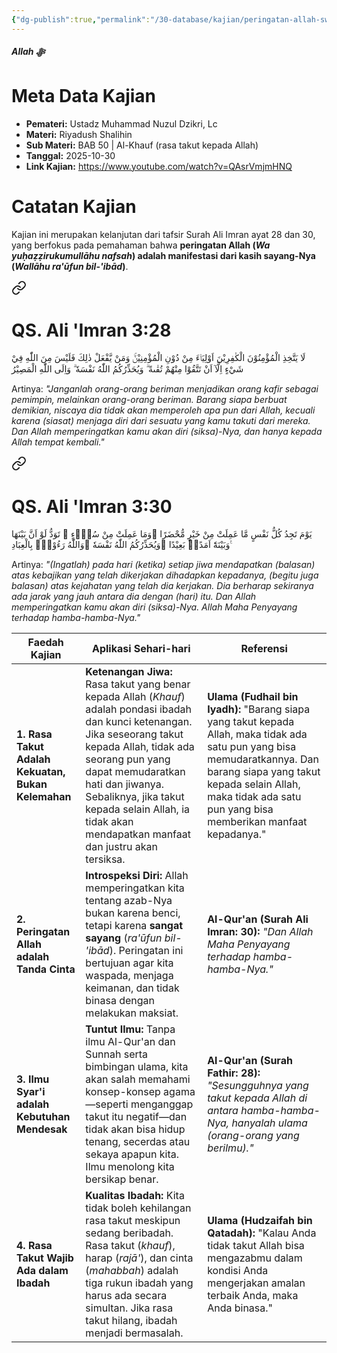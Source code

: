 ```yaml
---
{"dg-publish":true,"permalink":"/30-database/kajian/peringatan-allah-swt-adalah-tanda-cinta-nya/","tags":["kajian"]}
---
```


***Allah ﷻ*** 


# Meta Data Kajian 
<div><ul class="dataview list-view-ul"><li><span><strong>Pemateri:</strong> Ustadz Muhammad Nuzul Dzikri, Lc</span></li><li><span><strong>Materi:</strong> Riyadush Shalihin</span></li><li><span><strong>Sub Materi:</strong> BAB 50 | Al-Khauf (rasa takut kepada Allah)</span></li><li><span><strong>Tanggal:</strong> 2025-10-30</span></li><li><span><strong>Link Kajian:</strong> <a rel="noopener nofollow" class="external-link" href="https://www.youtube.com/watch?v=QAsrVmjmHNQ" target="_blank">https://www.youtube.com/watch?v=QAsrVmjmHNQ</a></span></li></ul></div>

# Catatan Kajian
Kajian ini merupakan kelanjutan dari tafsir Surah Ali Imran ayat 28 dan 30, yang berfokus pada pemahaman bahwa **peringatan Allah (_Wa yuḥaẓẓirukumullāhu nafsah_) adalah manifestasi dari kasih sayang-Nya (_Wallāhu ra'ūfun bil-'ibād_)**.

<div class="transclusion internal-embed is-loaded"><a class="markdown-embed-link" href="/30-database/al-quran/all-surah/#qs-ali-imran-3-28" aria-label="Open link"><svg xmlns="http://www.w3.org/2000/svg" width="24" height="24" viewBox="0 0 24 24" fill="none" stroke="currentColor" stroke-width="2" stroke-linecap="round" stroke-linejoin="round" class="svg-icon lucide-link"><path d="M10 13a5 5 0 0 0 7.54.54l3-3a5 5 0 0 0-7.07-7.07l-1.72 1.71"></path><path d="M14 11a5 5 0 0 0-7.54-.54l-3 3a5 5 0 0 0 7.07 7.07l1.71-1.71"></path></svg></a><div class="markdown-embed">



# QS. Ali 'Imran 3:28
لَا يَتَّخِذِ الْمُؤْمِنُوْنَ الْكٰفِرِيْنَ اَوْلِيَاۤءَ مِنْ دُوْنِ الْمُؤْمِنِيْنَۚ وَمَنْ يَّفْعَلْ ذٰلِكَ فَلَيْسَ مِنَ اللّٰهِ فِيْ شَيْءٍ اِلَّآ اَنْ تَتَّقُوْا مِنْهُمْ تُقٰىةً ۗ وَيُحَذِّرُكُمُ اللّٰهُ نَفْسَهٗ ۗ وَاِلَى اللّٰهِ الْمَصِيْرُ

Artinya: *"Janganlah orang-orang beriman menjadikan orang kafir sebagai pemimpin, melainkan orang-orang beriman. Barang siapa berbuat demikian, niscaya dia tidak akan memperoleh apa pun dari Allah, kecuali karena (siasat) menjaga diri dari sesuatu yang kamu takuti dari mereka. Dan Allah memperingatkan kamu akan diri (siksa)-Nya, dan hanya kepada Allah tempat kembali."*



</div></div>

<div class="transclusion internal-embed is-loaded"><a class="markdown-embed-link" href="/30-database/al-quran/all-surah/#qs-ali-imran-3-30" aria-label="Open link"><svg xmlns="http://www.w3.org/2000/svg" width="24" height="24" viewBox="0 0 24 24" fill="none" stroke="currentColor" stroke-width="2" stroke-linecap="round" stroke-linejoin="round" class="svg-icon lucide-link"><path d="M10 13a5 5 0 0 0 7.54.54l3-3a5 5 0 0 0-7.07-7.07l-1.72 1.71"></path><path d="M14 11a5 5 0 0 0-7.54-.54l-3 3a5 5 0 0 0 7.07 7.07l1.71-1.71"></path></svg></a><div class="markdown-embed">



# QS. Ali 'Imran 3:30
يَوْمَ تَجِدُ كُلُّ نَفْسٍ مَّا عَمِلَتْ مِنْ خَيْرٍ مُّحْضَرًا  ۛوَمَا عَمِلَتْ مِنْ سُوْۤءٍ ۛ تَوَدُّ لَوْ اَنَّ بَيْنَهَا وَبَيْنَهٗٓ اَمَدًاۢ بَعِيْدًا ۗوَيُحَذِّرُكُمُ اللّٰهُ نَفْسَهٗ ۗوَاللّٰهُ رَءُوْفٌۢ بِالْعِبَادِ ࣖ

Artinya: *"(Ingatlah) pada hari (ketika) setiap jiwa mendapatkan (balasan) atas kebajikan yang telah dikerjakan dihadapkan kepadanya, (begitu juga balasan) atas kejahatan yang telah dia kerjakan. Dia berharap sekiranya ada jarak yang jauh antara dia dengan (hari) itu. Dan Allah memperingatkan kamu akan diri (siksa)-Nya. Allah Maha Penyayang terhadap hamba-hamba-Nya."*



</div></div>


|**Faedah Kajian**|**Aplikasi Sehari-hari**|**Referensi**|
|---|---|---|
|**1. Rasa Takut Adalah Kekuatan, Bukan Kelemahan**|**Ketenangan Jiwa:** Rasa takut yang benar kepada Allah (_Khauf_) adalah pondasi ibadah dan kunci ketenangan. Jika seseorang takut kepada Allah, tidak ada seorang pun yang dapat memudaratkan hati dan jiwanya. Sebaliknya, jika takut kepada selain Allah, ia tidak akan mendapatkan manfaat dan justru akan tersiksa.|**Ulama (Fudhail bin Iyadh):** "Barang siapa yang takut kepada Allah, maka tidak ada satu pun yang bisa memudaratkannya. Dan barang siapa yang takut kepada selain Allah, maka tidak ada satu pun yang bisa memberikan manfaat kepadanya."|
|**2. Peringatan Allah adalah Tanda Cinta**|**Introspeksi Diri:** Allah memperingatkan kita tentang azab-Nya bukan karena benci, tetapi karena **sangat sayang** (_ra'ūfun bil-'ibād_). Peringatan ini bertujuan agar kita waspada, menjaga keimanan, dan tidak binasa dengan melakukan maksiat.|**Al-Qur'an (Surah Ali Imran: 30):** _"Dan Allah Maha Penyayang terhadap hamba-hamba-Nya."_|
|**3. Ilmu Syar'i adalah Kebutuhan Mendesak**|**Tuntut Ilmu:** Tanpa ilmu Al-Qur'an dan Sunnah serta bimbingan ulama, kita akan salah memahami konsep-konsep agama—seperti menganggap takut itu negatif—dan tidak akan bisa hidup tenang, secerdas atau sekaya apapun kita. Ilmu menolong kita bersikap benar.|**Al-Qur'an (Surah Fathir: 28):** _"Sesungguhnya yang takut kepada Allah di antara hamba-hamba-Nya, hanyalah ulama (orang-orang yang berilmu)."_|
|**4. Rasa Takut Wajib Ada dalam Ibadah**|**Kualitas Ibadah:** Kita tidak boleh kehilangan rasa takut meskipun sedang beribadah. Rasa takut (_khauf_), harap (_rajā'_), dan cinta (_mahabbah_) adalah tiga rukun ibadah yang harus ada secara simultan. Jika rasa takut hilang, ibadah menjadi bermasalah.|**Ulama (Hudzaifah bin Qatadah):** "Kalau Anda tidak takut Allah bisa mengazabmu dalam kondisi Anda mengerjakan amalan terbaik Anda, maka Anda binasa."|
 
 